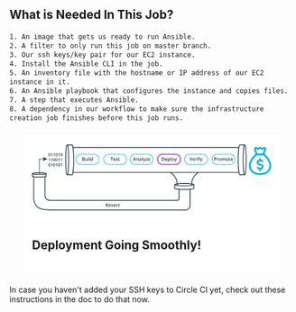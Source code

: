## What is Needed In This Job?

    1. An image that gets us ready to run Ansible.
    2. A filter to only run this job on master branch.
    3. Our ssh keys/key pair for our EC2 instance.
    4. Install the Ansible CLI in the job.
    5. An inventory file with the hostname or IP address of our EC2 instance in it.
    6. An Ansible playbook that configures the instance and copies files.
    7. A step that executes Ansible.
    8. A dependency in our workflow to make sure the infrastructure creation job finishes before this job runs.

<div style="padding: 16px; margin: 24px;background-color: white;">
    <img src="./cicid-wfw.png" />
    <br><br>
    <h2>Deployment Going Smoothly!</h2>
</div>


In case you haven't added your SSH keys to Circle CI yet, check out these instructions in the doc to do that now.
